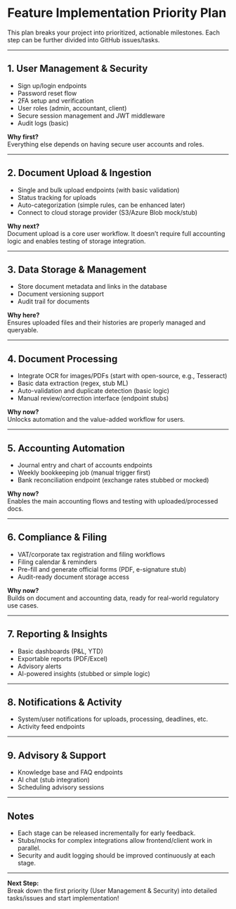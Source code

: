 # Feature Implementation Priority Plan

This plan breaks your project into prioritized, actionable milestones. Each step can be further divided into GitHub issues/tasks.

---

## 1. User Management & Security
- Sign up/login endpoints
- Password reset flow
- 2FA setup and verification
- User roles (admin, accountant, client)
- Secure session management and JWT middleware
- Audit logs (basic)

**Why first?**  
Everything else depends on having secure user accounts and roles.

---

## 2. Document Upload & Ingestion
- Single and bulk upload endpoints (with basic validation)
- Status tracking for uploads
- Auto-categorization (simple rules, can be enhanced later)
- Connect to cloud storage provider (S3/Azure Blob mock/stub)

**Why next?**  
Document upload is a core user workflow. It doesn’t require full accounting logic and enables testing of storage integration.

---

## 3. Data Storage & Management
- Store document metadata and links in the database
- Document versioning support
- Audit trail for documents

**Why here?**  
Ensures uploaded files and their histories are properly managed and queryable.

---

## 4. Document Processing
- Integrate OCR for images/PDFs (start with open-source, e.g., Tesseract)
- Basic data extraction (regex, stub ML)
- Auto-validation and duplicate detection (basic logic)
- Manual review/correction interface (endpoint stubs)

**Why now?**  
Unlocks automation and the value-added workflow for users.

---

## 5. Accounting Automation
- Journal entry and chart of accounts endpoints
- Weekly bookkeeping job (manual trigger first)
- Bank reconciliation endpoint (exchange rates stubbed or mocked)

**Why now?**  
Enables the main accounting flows and testing with uploaded/processed docs.

---

## 6. Compliance & Filing
- VAT/corporate tax registration and filing workflows
- Filing calendar & reminders
- Pre-fill and generate official forms (PDF, e-signature stub)
- Audit-ready document storage access

**Why now?**  
Builds on document and accounting data, ready for real-world regulatory use cases.

---

## 7. Reporting & Insights
- Basic dashboards (P&L, YTD)
- Exportable reports (PDF/Excel)
- Advisory alerts
- AI-powered insights (stubbed or simple logic)

---

## 8. Notifications & Activity
- System/user notifications for uploads, processing, deadlines, etc.
- Activity feed endpoints

---

## 9. Advisory & Support
- Knowledge base and FAQ endpoints
- AI chat (stub integration)
- Scheduling advisory sessions

---

## Notes

- Each stage can be released incrementally for early feedback.
- Stubs/mocks for complex integrations allow frontend/client work in parallel.
- Security and audit logging should be improved continuously at each stage.

---

**Next Step:**  
Break down the first priority (User Management & Security) into detailed tasks/issues and start implementation!
